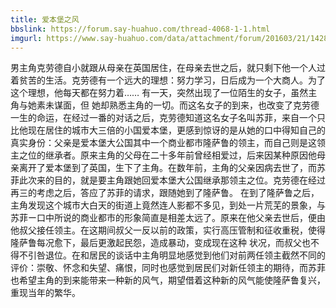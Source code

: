 ```yaml
---
title: 爱本堡之风
bbslink: https://forum.say-huahuo.com/thread-4068-1-1.html
imgurl: https://www.say-huahuo.com/data/attachment/forum/201603/21/142822anw8qw8747yzwsq0.jpg
---
```


男主角克劳德自小就跟从母亲在英国居住，在母亲去世之后，就只剩下他一个人过着贫苦的生活。克劳德有一个远大的理想：努力学习，日后成为一个大商人。为了这个理想，他每天都在努力着…… 
有一天，突然出现了一位陌生的女子，虽然主角与她素未谋面，但 
她却熟悉主角的一切。而这名女子的到来，也改变了克劳德一生的命运，在经过一番的对话之后，克劳德知道这名女子名叫苏菲，来自一个只比他现在居住的城市大三倍的小国爱本堡，更感到惊讶的是从她的口中得知自己的真实身份：父亲是爱本堡大公国其中一个商业都市隆萨鲁的领主，而自己则是这领主之位的继承者。原来主角的父母在二十多年前曾经相爱过，后来因某种原因他母亲离开了爱本堡到了英国，生下了主角。在数年前，主角的父亲因病去世了，而苏菲此次来的目的，就是要主角跟她回爱本堡大公国继承那领主之位。克劳德在经过再三的考虑之后，答应了苏菲的请求，跟随她到了隆萨鲁。 
在到了隆萨鲁之后，主角发现这个城市大白天的街道上竟然连人影都不多见，到处一片荒芜的景象，与苏菲ー口中所说的商业都市的形象简直是相差太远了。原来在他父亲去世后，便由他叔父接任领主。在这期间叔父一反以前的政策，实行高压管制和征收重税，使得隆萨鲁每况愈下，最后更激起民怨，造成暴动，变成现在这种 
状况，而叔父也不得不引咎退位。在和居民的谈话中主角明显地感觉到他们对前两任领主截然不同的评价：崇敬、怀念和失望、痛恨，同时也感觉到居民们对新任领主的期待，而苏菲也希望主角的到来能带来一种新的风气，期望借着这种新的风气能使隆萨鲁复兴，重现当年的繁华。<!--more-->
